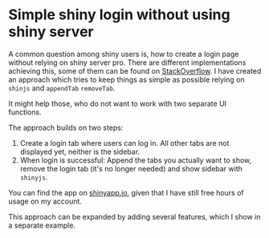 # Simple shiny login without using shiny server

A common question among shiny users is, how to create a login page without relying on shiny server pro. There are different implementations achieving this, some of them can be found on [StackOverflow](https://stackoverflow.com/questions/28987622/starting-shiny-app-after-password-input/56551558#comment100754952_56551558). I have created an approach which tries to keep things as simple as possible relying on `shinjs` and `appendTab` `removeTab`.

It might help those, who do not want to work with two separate UI functions.

The approach builds on two steps:

1. Create a login tab where users can log in. All other tabs are not displayed yet, neither is the sidebar.
2. When login is successful: Append the tabs you actually want to show, remove the login tab (it's no longer needed) and show sidebar with `shinyjs`.

You can find the app on [shinyapp.io](https://timteafan.shinyapps.io/shiny-simple-login/), given that I have still free hours of usage on my account.  

This approach can be expanded by adding several features, which I show in a separate example.

